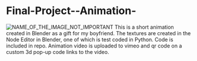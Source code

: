 # Final-Project--Animation-
![NAME_OF_THE_IMAGE_NOT_IMPORTANT](http://i66.tinypic.com/2n7imtz.png)
This is a short animation created in Blender as a gift for my boyfriend. The textures are created in the Node Editor in Blender, one of which is test coded in Python. Code is included in repo. Animation video is uploaded to vimeo and qr code on a custom 3d pop-up code links to the video.

